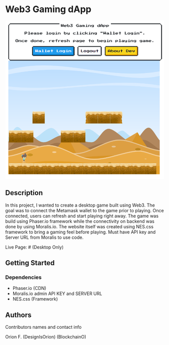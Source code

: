 # Web3 Gaming dApp

<img src="https://github.com/designisO/Web3-Gaming-dApp/blob/main/img/Screenshot%20(9).png">


## Description

In this project, I wanted to create a desktop game built using Web3. The goal was to connect the Metamask wallet to the game prior to playing. Once connected, users can refresh and start playing right away. The game was build using Phaser.io framework while the connectivity on backend was done by using Moralis.io. The website itself was created using NES.css framework to bring a gaming feel before playing. Must have API key and Server URL from Moralis to use code. 

Live Page: # (Desktop Only)

## Getting Started

### Dependencies

* Phaser.io (CDN)
* Moralis.io admin API KEY and SERVER URL
* NES.css (Framework)


## Authors

Contributors names and contact info

Orion F.
(DesignIsOrion)
(BlockchainO)



